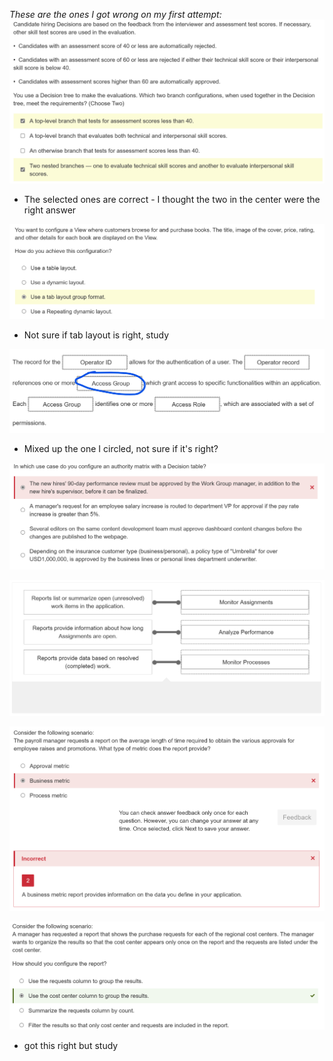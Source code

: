 *These are the ones I got wrong on my first attempt:*
![](attachments/Pasted%20image%2020250622192217.png)
 - The selected ones are correct - I thought the two in the center were the right answer

![](attachments/Pasted%20image%2020250622192305.png)
 - Not sure if tab layout is right, study

![](attachments/Pasted%20image%2020250622192635.png)
 - Mixed up the one I circled, not sure if it's right?

![](attachments/Pasted%20image%2020250622192954.png)

![](attachments/Pasted%20image%2020250622193319.png)

![](attachments/Pasted%20image%2020250622193552.png)

![](attachments/Pasted%20image%2020250622194003.png)
 - got this right but study

